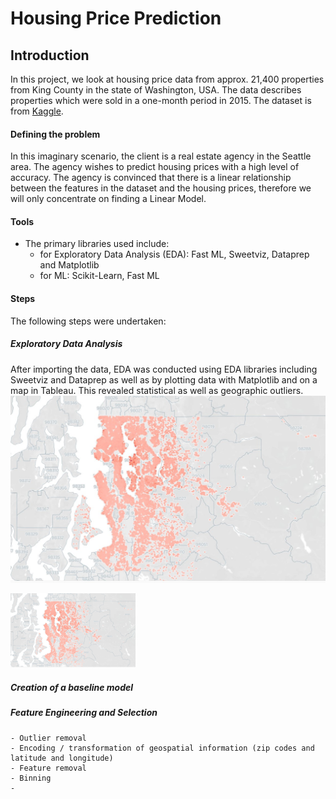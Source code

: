 # Housing Price Prediction

## Introduction
In this project, we look at housing price data from approx. 21,400 properties from King County in the state of Washington, USA. The data describes properties which were sold in a one-month period in 2015. The dataset is from [Kaggle](https://www.kaggle.com/code/madislemsalu/predicting-housing-prices-in-king-county-usa).

#### Defining the problem
In this imaginary scenario, the client is a real estate agency in the Seattle area. The agency wishes to predict housing prices with a high level of accuracy. The agency is convinced that there is a linear relationship between the features in the dataset and the housing prices, therefore we will only concentrate on finding a Linear Model. 

#### Tools
- The primary libraries used include:
    - for Exploratory Data Analysis (EDA): Fast ML, Sweetviz, Dataprep and Matplotlib
    - for ML: Scikit-Learn, Fast ML
    
#### Steps

The following steps were undertaken:

##### Exploratory Data Analysis
After importing the data, EDA was conducted using EDA libraries including Sweetviz and Dataprep as well as by plotting data with Matplotlib and on a map in Tableau.
This revealed statistical as well as geographic outliers.
![alt text](Screenshot%20Tableau%20Map.jpg)

<img src="Screenshot%20Tableau%20Map.jpg" alt="drawing" width="200"/>

##### Creation of a baseline model
##### Feature Engineering and Selection
    - Outlier removal
    - Encoding / transformation of geospatial information (zip codes and latitude and longitude)
    - Feature removal
    - Binning
    - 
